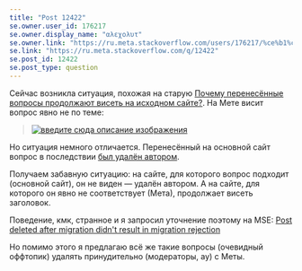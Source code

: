 ```yaml
---
title: "Post 12422"
se.owner.user_id: 176217
se.owner.display_name: "αλεχολυτ"
se.owner.link: "https://ru.meta.stackoverflow.com/users/176217/%ce%b1%ce%bb%ce%b5%cf%87%ce%bf%ce%bb%cf%85%cf%84"
se.link: "https://ru.meta.stackoverflow.com/q/12422"
se.post_id: 12422
se.post_type: question
---
```

<p>Сейчас возникла ситуация, похожая на старую <a href="https://ru.meta.stackoverflow.com/q/6556/176217">Почему перенесённые вопросы продолжают висеть на исходном сайте?</a>. На Мете висит вопрос явно не по теме:</p>
<blockquote>
<p><a href="https://i.stack.imgur.com/tYFVd.jpg" rel="nofollow noreferrer"><img src="https://i.stack.imgur.com/tYFVd.jpg" alt="введите сюда описание изображения" /></a></p>
</blockquote>
<p>Но ситуация немного отличается. Перенесённый на основной сайт вопрос в последствии <a href="https://ru.stackoverflow.com/q/1501457/176217">был удалён автором</a>.</p>
<p>Получаем забавную ситуацию: на сайте, для которого вопрос подходит (основной сайт), он не виден — удалён автором. А на сайте, для которого он явно не соответствует (Мета), продолжает висеть заголовок.</p>
<p>Поведение, кмк, странное и я запросил уточнение поэтому на MSE: <a href="https://meta.stackexchange.com/q/387135/339911">Post deleted after migration didn&#39;t result in migration rejection</a></p>
<p>Но помимо этого я предлагаю всё же такие вопросы (очевидный оффтопик) удалять принудительно (модераторы, ау) с Меты.</p>
